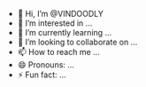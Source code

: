 - 👋 Hi, I’m @VINDOODLY
- 👀 I’m interested in ...
- 🌱 I’m currently learning ...
- 💞️ I’m looking to collaborate on ...
- 📫 How to reach me ...
- 😄 Pronouns: ...
- ⚡ Fun fact: ...

<!---
VINDOODLY/VINDOODLY is a ✨ special ✨ repository because its `README.md` (this file) appears on your GitHub profile.
You can click the Preview link to take a look at your changes.
--->
